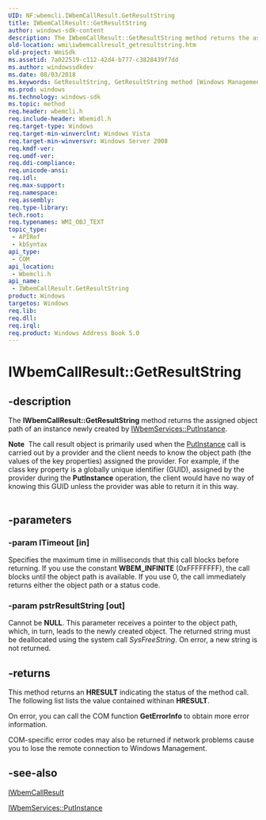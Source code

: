```yaml
---
UID: NF:wbemcli.IWbemCallResult.GetResultString
title: IWbemCallResult::GetResultString
author: windows-sdk-content
description: The IWbemCallResult::GetResultString method returns the assigned object path of an instance newly created by IWbemServices::PutInstance.
old-location: wmi\iwbemcallresult_getresultstring.htm
old-project: WmiSdk
ms.assetid: 7a022519-c112-42d4-b777-c3828439f7dd
ms.author: windowssdkdev
ms.date: 08/03/2018
ms.keywords: GetResultString, GetResultString method [Windows Management Instrumentation], GetResultString method [Windows Management Instrumentation],IWbemCallResult interface, IWbemCallResult interface [Windows Management Instrumentation],GetResultString method, IWbemCallResult.GetResultString, IWbemCallResult::GetResultString, _hmm_iwbemcallresult_getresultstring, wbemcli/IWbemCallResult::GetResultString, wmi.iwbemcallresult_getresultstring
ms.prod: windows
ms.technology: windows-sdk
ms.topic: method
req.header: wbemcli.h
req.include-header: Wbemidl.h
req.target-type: Windows
req.target-min-winverclnt: Windows Vista
req.target-min-winversvr: Windows Server 2008
req.kmdf-ver: 
req.umdf-ver: 
req.ddi-compliance: 
req.unicode-ansi: 
req.idl: 
req.max-support: 
req.namespace: 
req.assembly: 
req.type-library: 
tech.root: 
req.typenames: WMI_OBJ_TEXT
topic_type:
 - APIRef
 - kbSyntax
api_type:
 - COM
api_location:
 - Wbemcli.h
api_name:
 - IWbemCallResult.GetResultString
product: Windows
targetos: Windows
req.lib: 
req.dll: 
req.irql: 
req.product: Windows Address Book 5.0
---
```


# IWbemCallResult::GetResultString


## -description


The 
<b>IWbemCallResult::GetResultString</b> method returns the assigned object path of an instance newly created by 
<a href="https://msdn.microsoft.com/1e07b328-40f7-4e14-bf53-9a5cebfc23f6">IWbemServices::PutInstance</a>.
<div class="alert"><b>Note</b>  The call result object is primarily used when the 
<a href="https://msdn.microsoft.com/1e07b328-40f7-4e14-bf53-9a5cebfc23f6">PutInstance</a> call is carried out by a provider and the client needs to know the object path (the values of the key properties) assigned the provider. For example, if the class key property is a globally unique identifier (GUID), assigned by the provider during the 
<b>PutInstance</b> operation, the client would have no way of knowing this GUID unless the provider was able to return it in this way.</div><div> </div>

## -parameters




### -param lTimeout [in]

Specifies the maximum time in milliseconds that this call blocks before returning. If you use the constant <b>WBEM_INFINITE</b> (0xFFFFFFFF), the call blocks until the object path is available. If you use 0, the call immediately returns either the object path or a status code.


### -param pstrResultString [out]

Cannot be <b>NULL</b>. This parameter receives a pointer to the object path, which, in turn, leads to the newly created object. The returned string must be deallocated using the system call <i>SysFreeString</i>. On error, a new string is not returned.


## -returns



This method returns an <b>HRESULT</b> indicating the status of the method call. The following list lists the value contained withinan <b>HRESULT</b>.

On error, you can call the COM function <b>GetErrorInfo</b> to obtain more error information.

COM-specific error codes may also be returned if network problems cause you to lose the remote connection to Windows Management.




## -see-also




<a href="https://msdn.microsoft.com/f0aa0233-3b9b-4757-bfdc-26d9fd556ce9">IWbemCallResult</a>



<a href="https://msdn.microsoft.com/1e07b328-40f7-4e14-bf53-9a5cebfc23f6">IWbemServices::PutInstance</a>
 

 

